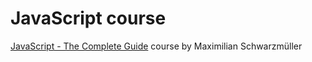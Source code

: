 # JavaScript course

[JavaScript - The Complete Guide](https://www.udemy.com/course/javascript-the-complete-guide-2020-beginner-advanced/) course by Maximilian Schwarzmüller